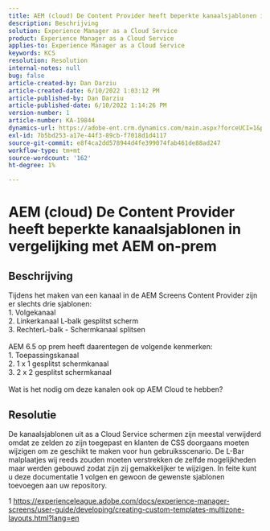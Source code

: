 ```yaml
---
title: AEM (cloud) De Content Provider heeft beperkte kanaalsjablonen in vergelijking met AEM on-prem
description: Beschrijving
solution: Experience Manager as a Cloud Service
product: Experience Manager as a Cloud Service
applies-to: Experience Manager as a Cloud Service
keywords: KCS
resolution: Resolution
internal-notes: null
bug: false
article-created-by: Dan Darziu
article-created-date: 6/10/2022 1:03:12 PM
article-published-by: Dan Darziu
article-published-date: 6/10/2022 1:14:26 PM
version-number: 1
article-number: KA-19844
dynamics-url: https://adobe-ent.crm.dynamics.com/main.aspx?forceUCI=1&pagetype=entityrecord&etn=knowledgearticle&id=229163a7-bde8-ec11-bb3c-000d3a3b1f18
exl-id: 7b5bd253-a17e-44f3-89cb-f7018d1d4117
source-git-commit: e8f4ca2dd578944d4fe399074fab461de88ad247
workflow-type: tm+mt
source-wordcount: '162'
ht-degree: 1%

---
```


# AEM (cloud) De Content Provider heeft beperkte kanaalsjablonen in vergelijking met AEM on-prem

## Beschrijving

Tijdens het maken van een kanaal in de AEM Screens Content Provider zijn er slechts drie sjablonen:<br>1. Volgekanaal<br>2. Linkerkanaal L-balk gesplitst scherm<br>3. RechterL-balk - Schermkanaal splitsen<br><br>AEM 6.5 op prem heeft daarentegen de volgende kenmerken:<br>1. Toepassingskanaal<br>2. 1 x 1 gesplitst schermkanaal<br>3. 2 x 2 gesplitst schermkanaal<br><br>Wat is het nodig om deze kanalen ook op AEM Cloud te hebben?

## Resolutie


De kanaalsjablonen uit as a Cloud Service schermen zijn meestal verwijderd omdat ze zelden zo zijn toegepast en klanten de CSS doorgaans moeten wijzigen om ze geschikt te maken voor hun gebruiksscenario.
De L-Bar malplaatjes wij reeds zouden moeten verstrekken de zelfde mogelijkheden maar werden gebouwd zodat zijn zij gemakkelijker te wijzigen.
In feite kunt u deze documentatie 1 volgen en gewoon de gewenste sjablonen toevoegen aan uw repository.

1 https://experienceleague.adobe.com/docs/experience-manager-screens/user-guide/developing/creating-custom-templates-multizone-layouts.html?lang=en
